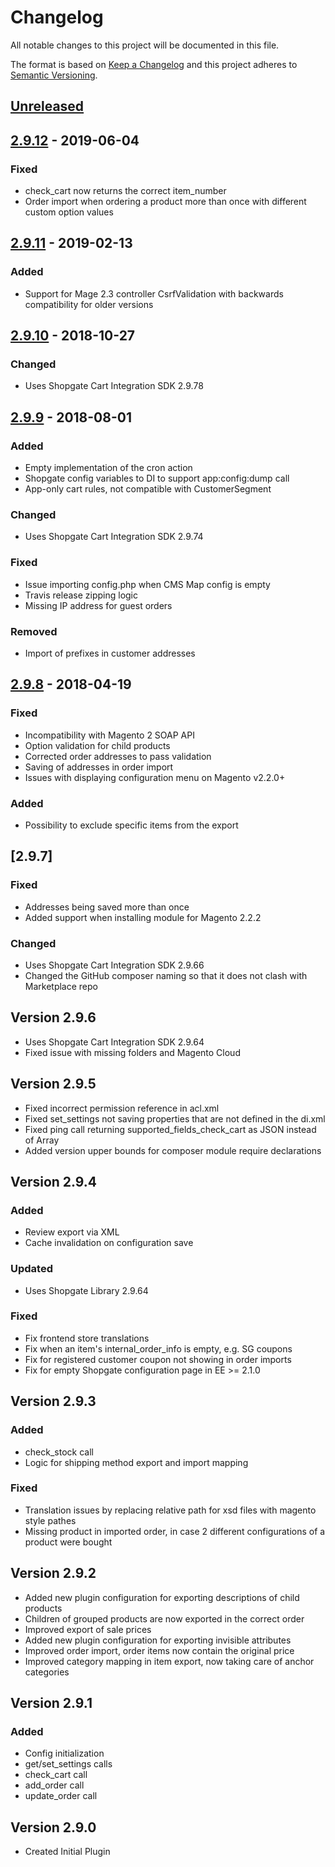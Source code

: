 # Changelog

All notable changes to this project will be documented in this file.

The format is based on [Keep a Changelog](http://keepachangelog.com/) and this project adheres to [Semantic Versioning](http://semver.org/).

## [Unreleased]

## [2.9.12] - 2019-06-04
### Fixed
- check_cart now returns the correct item_number
- Order import when ordering a product more than once with different custom option values

## [2.9.11] - 2019-02-13
### Added
- Support for Mage 2.3 controller CsrfValidation with backwards compatibility for older versions

## [2.9.10] - 2018-10-27
### Changed
- Uses Shopgate Cart Integration SDK 2.9.78

## [2.9.9] - 2018-08-01
### Added
- Empty implementation of the cron action
- Shopgate config variables to DI to support app:config:dump call
- App-only cart rules, not compatible with CustomerSegment
### Changed
- Uses Shopgate Cart Integration SDK 2.9.74
### Fixed
- Issue importing config.php when CMS Map config is empty
- Travis release zipping logic
- Missing IP address for guest orders
### Removed
- Import of prefixes in customer addresses

## [2.9.8] - 2018-04-19
### Fixed
- Incompatibility with Magento 2 SOAP API
- Option validation for child products
- Corrected order addresses to pass validation
- Saving of addresses in order import
- Issues with displaying configuration menu on Magento v2.2.0+
### Added
- Possibility to exclude specific items from the export

## [2.9.7]
### Fixed
- Addresses being saved more than once
- Added support when installing module for Magento 2.2.2
### Changed
- Uses Shopgate Cart Integration SDK 2.9.66
- Changed the GitHub composer naming so that it does not clash with Marketplace repo

## Version 2.9.6
- Uses Shopgate Cart Integration SDK 2.9.64
- Fixed issue with missing folders and Magento Cloud

## Version 2.9.5
- Fixed incorrect permission reference in acl.xml
- Fixed set_settings not saving properties that are not defined in the di.xml
- Fixed ping call returning supported_fields_check_cart as JSON instead of Array
- Added version upper bounds for composer module require declarations

## Version 2.9.4
### Added
- Review export via XML
- Cache invalidation on configuration save
### Updated
- Uses Shopgate Library 2.9.64
### Fixed
- Fix frontend store translations
- Fix when an item's internal_order_info is empty, e.g. SG coupons
- Fix for registered customer coupon not showing in order imports
- Fix for empty Shopgate configuration page in EE >= 2.1.0

## Version 2.9.3
### Added
- check_stock call
- Logic for shipping method export and import mapping
### Fixed
- Translation issues by replacing relative path for xsd files with magento style pathes
- Missing product in imported order, in case 2 different configurations of a product were bought

## Version 2.9.2
- Added new plugin configuration for exporting descriptions of child products
- Children of grouped products are now exported in the correct order
- Improved export of sale prices
- Added new plugin configuration for exporting invisible attributes
- Improved order import, order items now contain the original price
- Improved category mapping in item export, now taking care of anchor categories

## Version 2.9.1
### Added
- Config initialization
- get/set_settings calls
- check_cart call
- add_order call
- update_order call

## Version 2.9.0
- Created Initial Plugin

[Unreleased]: https://github.com/shopgate/cart-integration-magento2-base/compare/2.9.12...HEAD
[2.9.12]: https://github.com/shopgate/cart-integration-magento2-base/compare/2.9.11...2.9.12
[2.9.11]: https://github.com/shopgate/cart-integration-magento2-base/compare/2.9.10...2.9.11
[2.9.10]: https://github.com/shopgate/cart-integration-magento2-base/compare/2.9.9...2.9.10
[2.9.9]: https://github.com/shopgate/cart-integration-magento2-base/compare/2.9.8...2.9.9
[2.9.8]: https://github.com/shopgate/cart-integration-magento2-base/compare/2.9.7...2.9.8
